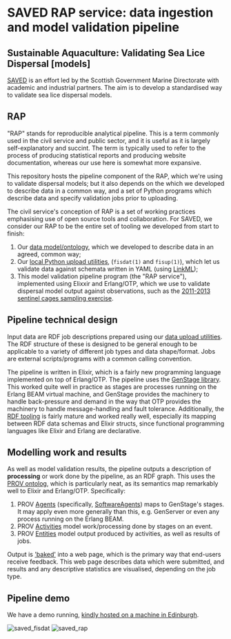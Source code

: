 # SAVED RAP service: data ingestion and model validation pipeline

## Sustainable Aquaculture: Validating Sea Lice Dispersal [models]

[SAVED](https://marine.gov.scot/metadata/saved/) is an effort led by the Scottish Government Marine Directorate with academic and industrial partners. The aim is to develop a standardised way to validate sea lice dispersal models.

## RAP

"RAP" stands for reproducible analytical pipeline. This is a term commonly used in the civil service and public sector, and it is useful as it is largely self-explanatory and succint. The term is typically used to refer to the process of producing statistical reports and producing website documentation, whereas our use here is somewhat more expansive.

This repository hosts the pipeline component of the RAP, which we're using to validate dispersal models; but it also depends on the  which we developed to describe data in a common way, and a set of Python programs which describe data and specify validation jobs prior to uploading.

The civil service's conception of RAP is a set of working practices emphasising use of open source tools and collaboration. For SAVED, we consider our RAP to be the entire set of tooling we developed from start to finish: 

1. Our [data model/ontology](https://marine.gov.scot/metadata/saved/schema/), which we developed to describe data in an agreed, common way;
2. Our [local Python upload utilities](https://github.com/saved-models/data-utilities), (`fisdat(1)` and `fisup(1)`), which let us validate data against schemata written in YAML (using [LinkML](https://w3id.org/linkml/));
3. This model validation pipeline program (the "RAP service"), implemented using Elixxir and Erlang/OTP, which we use to validate dispersal model output against observations, such as the [2011-2013 sentinel cages sampling exercise](https://data.marine.gov.scot/dataset/loch-linnhe-biological-sampling-data-products-2011-2013-0).

## Pipeline technical design

Input data are RDF job descriptions prepared using our [data upload utilities](https://github.com/saved-models/data-utilities). The RDF structure of these is designed to be general enough to be applicable to a variety of different job types and data shape/format. Jobs are external scripts/programs with a common calling convention.

The pipeline is written in Elixir, which is a fairly new programming language implemented on top of Erlang/OTP. The pipeline uses the [GenStage library](https://elixir-lang.org/blog/2016/07/14/announcing-genstage/). This worked quite well in practice as stages are processes running on the Erlang BEAM virtual machine, and GenStage provides the machinery to handle back-pressure and demand in the way that OTP provides the machinery to handle message-handling and fault tolerance. Additionally, the [RDF tooling](https://rdf-elixir.dev/) is fairly mature and worked really well, especially its mapping between RDF data schemas and Elixir structs, since functional programming languages like Elixir and Erlang are declarative.

## Modelling work and results

As well as model validation results, the pipeline outputs a description of **processing** or work done by the pipeline, as an RDF graph. This uses the [PROV ontolog](https://www.w3.org/TR/2013/REC-prov-o-20130430/), which is particularly neat, as its semantics map remarkably well to Elixir and Erlang/OTP. Specifically:

1. PROV [Agents](https://www.w3.org/TR/2013/REC-prov-o-20130430/#Agent) (specifically, [SoftwareAgents](https://www.w3.org/TR/2013/REC-prov-o-20130430/#SoftwareAgent)) maps to GenStage's stages. It may apply even more generally than this, e.g. GenServer or even any process running on the Erlang BEAM.
2. PROV [Activities](https://www.w3.org/TR/2013/REC-prov-o-20130430/#Activity) model work/processing done by stages on an event. 
3. PROV [Entities](https://www.w3.org/TR/2013/REC-prov-o-20130430/#Entity) model output produced by activities, as well as results of jobs.

Output is ['baked'](https://simonwillison.net/2021/Jul/28/baked-data/) into a web page, which is the primary way that end-users receive feedback. This web page describes data which were submitted, and results and any descriptive statistics are visualised, depending on the job type.


## Pipeline demo

We have a demo running, [kindly hosted on a machine in Edinburgh](https://rap.tardis.ac/).

![saved_fisdat](https://rap.tardis.ac/saved/images/fisdat.svg)
![saved_rap](https://rap.tardis.ac/saved/images/rap.svg)
